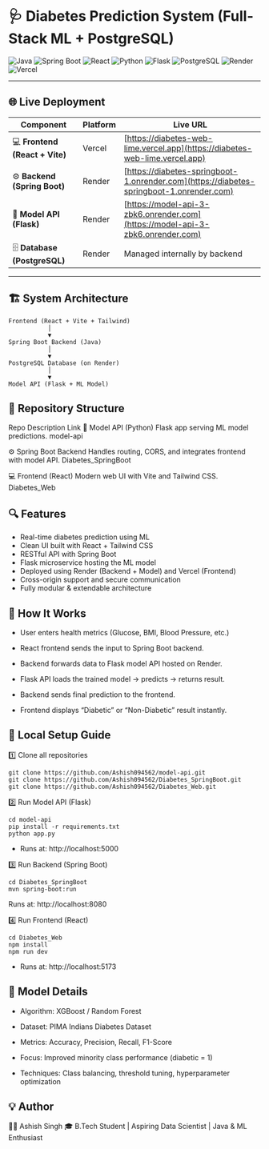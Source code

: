 # 🩺 Diabetes Prediction System (Full-Stack ML + PostgreSQL)

![Java](https://img.shields.io/badge/Java-17-blue?logo=openjdk)
![Spring Boot](https://img.shields.io/badge/SpringBoot-3.3-brightgreen?logo=springboot)
![React](https://img.shields.io/badge/React-18-61dafb?logo=react)
![Python](https://img.shields.io/badge/Python-3.10-yellow?logo=python)
![Flask](https://img.shields.io/badge/Flask-2.2-black?logo=flask)
![PostgreSQL](https://img.shields.io/badge/PostgreSQL-Database-blue?logo=postgresql)
![Render](https://img.shields.io/badge/Deployed%20on-Render-purple?logo=render)
![Vercel](https://img.shields.io/badge/Frontend-Vercel-black?logo=vercel)

---

## 🌐 Live Deployment

| Component | Platform | Live URL |
|------------|-----------|-----------|
| 💻 **Frontend (React + Vite)** | Vercel | [https://diabetes-web-lime.vercel.app](https://diabetes-web-lime.vercel.app) |
| ⚙️ **Backend (Spring Boot)** | Render | [https://diabetes-springboot-1.onrender.com](https://diabetes-springboot-1.onrender.com) |
| 🧠 **Model API (Flask)** | Render | [https://model-api-3-zbk6.onrender.com](https://model-api-3-zbk6.onrender.com) |
| 🗄️ **Database (PostgreSQL)** | Render | Managed internally by backend |

---

## 🏗️ System Architecture

```text
Frontend (React + Vite + Tailwind)
           │
           ▼
Spring Boot Backend (Java)
           │
           ▼
PostgreSQL Database (on Render)
           │
           ▼
Model API (Flask + ML Model)

```
## 📁 Repository Structure
Repo	Description	Link
🧠 Model API (Python)	Flask app serving ML model predictions.	model-api

⚙️ Spring Boot Backend	Handles routing, CORS, and integrates frontend with model API.	Diabetes_SpringBoot

💻 Frontend (React)	Modern web UI with Vite and Tailwind CSS.	Diabetes_Web

## 🔍 Features

- Real-time diabetes prediction using ML
- Clean UI built with React + Tailwind CSS
- RESTful API with Spring Boot
- Flask microservice hosting the ML model
- Deployed using Render (Backend + Model) and Vercel (Frontend)
- Cross-origin support and secure communication
- Fully modular & extendable architecture

## 🚀 How It Works

- User enters health metrics (Glucose, BMI, Blood Pressure, etc.)

- React frontend sends the input to Spring Boot backend.

- Backend forwards data to Flask model API hosted on Render.

- Flask API loads the trained model → predicts → returns result.

- Backend sends final prediction to the frontend.

- Frontend displays “Diabetic” or “Non-Diabetic” result instantly.

## 🧰 Local Setup Guide
1️⃣ Clone all repositories
```text
git clone https://github.com/Ashish094562/model-api.git
git clone https://github.com/Ashish094562/Diabetes_SpringBoot.git
git clone https://github.com/Ashish094562/Diabetes_Web.git
```
2️⃣ Run Model API (Flask)
```text
cd model-api
pip install -r requirements.txt
python app.py
```
- Runs at: http://localhost:5000

3️⃣ Run Backend (Spring Boot)
```text
cd Diabetes_SpringBoot
mvn spring-boot:run
```

Runs at: http://localhost:8080

4️⃣ Run Frontend (React)
```text
cd Diabetes_Web
npm install
npm run dev
```

- Runs at: http://localhost:5173



## 🧮 Model Details

- Algorithm: XGBoost / Random Forest

- Dataset: PIMA Indians Diabetes Dataset

- Metrics: Accuracy, Precision, Recall, F1-Score

- Focus: Improved minority class performance (diabetic = 1)

- Techniques: Class balancing, threshold tuning, hyperparameter optimization

## 💡 Author

👨‍💻 Ashish Singh
🎓 B.Tech Student | Aspiring Data Scientist | Java & ML Enthusiast
